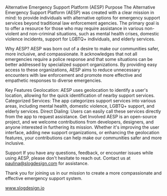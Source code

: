 Alternative Emergency Support Platform (AESP)
Purpose
The Alternative Emergency Support Platform (AESP) was created with a clear mission in mind: to provide individuals with alternative options for emergency support services beyond traditional law enforcement agencies. The primary goal is to offer a resource for those who may require assistance in various non-violent and non-criminal situations, such as mental health crises, domestic violence incidents, support for LGBTQ+ individuals, and elderly services.

Why AESP?
AESP was born out of a desire to make our communities safer, more inclusive, and compassionate. It acknowledges that not all emergencies require a police response and that some situations can be better addressed by specialized support organizations. By providing easy access to these organizations, AESP aims to reduce unnecessary encounters with law enforcement and promote more effective and empathetic responses to diverse emergencies.

Key Features
Geolocation: AESP uses geolocation to identify a user's location, allowing for the quick identification of nearby support services.
Categorized Services: The app categorizes support services into various areas, including mental health, domestic violence, LGBTQ+ support, and elderly services.
Direct Dialing: Users can easily call these services directly from the app to request assistance.
Get Involved
AESP is an open-source project, and we welcome contributions from developers, designers, and anyone interested in furthering its mission. Whether it's improving the user interface, adding new support organizations, or enhancing the geolocation features, your contributions can help make our communities safer and more inclusive.

Support
If you have any questions, feedback, or encounter issues while using AESP, please don't hesitate to reach out. Contact us at paulina@slogdesign.com for assistance.

Thank you for joining us in our mission to create a more compassionate and effective emergency support system.

www.slogdesign.io
